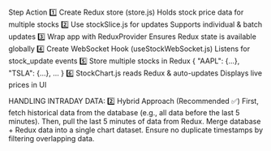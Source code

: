 Step	Action
1️⃣ Create Redux store (store.js)	Holds stock price data for multiple stocks
2️⃣ Use stockSlice.js for updates	Supports individual & batch updates
3️⃣ Wrap app with ReduxProvider	Ensures Redux state is available globally
4️⃣ Create WebSocket Hook (useStockWebSocket.js)	Listens for stock_update events
5️⃣ Store multiple stocks in Redux	{ "AAPL": {...}, "TSLA": {...}, ... }
6️⃣ StockChart.js reads Redux & auto-updates	Displays live prices in UI


HANDLING INTRADAY DATA:
2️⃣ Hybrid Approach (Recommended ✅)
First, fetch historical data from the database (e.g., all data before the last 5 minutes).
Then, pull the last 5 minutes of data from Redux.
Merge database + Redux data into a single chart dataset.
Ensure no duplicate timestamps by filtering overlapping data.